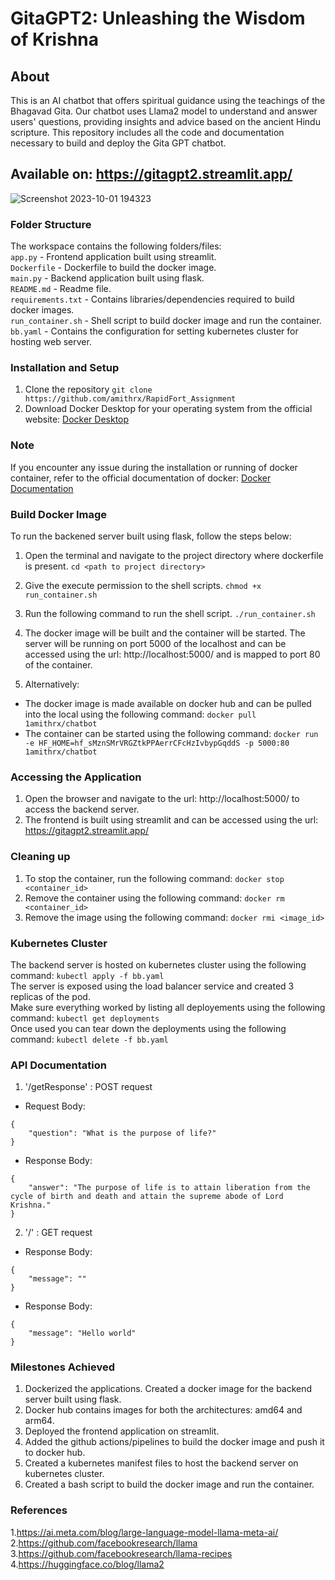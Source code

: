 # GitaGPT2: Unleashing the Wisdom of Krishna
## About
This is an AI chatbot that offers spiritual guidance using the teachings of the Bhagavad Gita. Our chatbot uses Llama2 model to understand and answer users' questions, providing insights and advice based on the ancient Hindu scripture. This repository includes all the code and documentation necessary to build and deploy the Gita GPT chatbot.
## Available on: https://gitagpt2.streamlit.app/

![Screenshot 2023-10-01 194323](https://github.com/amithrx/RapidFort_Assignment/assets/92815147/b9541a6e-7317-430b-aa7d-3c656d8a7ab9)

### Folder Structure
The workspace contains the following folders/files:  
`app.py` - Frontend application built using streamlit.  
`Dockerfile` - Dockerfile to build the docker image.  
`main.py` - Backend application built using flask.  
`README.md` - Readme file.  
`requirements.txt` - Contains libraries/dependencies required to build docker images.  
`run_container.sh` - Shell script to build docker image and run the container.  
`bb.yaml` - Contains the configuration for setting kubernetes cluster for hosting web server.


### Installation and Setup
1. Clone the repository `git clone https://github.com/amithrx/RapidFort_Assignment`
2. Download Docker Desktop for your operating system from the official website: [Docker Desktop](https://docs.docker.com/desktop/install/windows-install/)

### Note
If you encounter any issue during the installation or running of docker container, refer to the official documentation of docker: [Docker Documentation](https://docs.docker.com/)

### Build Docker Image
To run the backened server built using flask, follow the steps below:
1. Open the terminal and navigate to the project directory where dockerfile is present.
```cd <path to project directory>```
2. Give the execute permission to the shell scripts.
```chmod +x run_container.sh```
3. Run the following command to run the shell script.
```./run_container.sh```
4. The docker image will be built and the container will be started. The server will be running on port 5000 of the localhost and can be accessed using the url: http://localhost:5000/ and is mapped to port 80 of the container.

5. Alternatively:
- The docker image is made available on docker hub and can be pulled into the local using the following command:
```docker pull 1amithrx/chatbot```
- The container can be started using the following command:
```docker run -e HF_HOME=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 -p 5000:80 1amithrx/chatbot```

### Accessing the Application
1. Open the browser and navigate to the url: http://localhost:5000/ to access the backend server.  
2. The frontend is built using streamlit and can be accessed using the url: https://gitagpt2.streamlit.app/

### Cleaning up
1. To stop the container, run the following command:
```docker stop <container_id>```
2. Remove the container using the following command:
```docker rm <container_id>```
3. Remove the image using the following command:
```docker rmi <image_id>```

### Kubernetes Cluster
The backend server is hosted on kubernetes cluster using the following command:
```kubectl apply -f bb.yaml```  
The server is exposed using the load balancer service and created 3 replicas of the pod.  
Make sure everything worked by listing all deployements using the following command:
```kubectl get deployments```  
Once used you can tear down the deployments using the following command:
```kubectl delete -f bb.yaml```

### API Documentation
1. '/getResponse' : POST request
- Request Body: 
```
{
    "question": "What is the purpose of life?"
}
```
- Response Body:
```
{
    "answer": "The purpose of life is to attain liberation from the cycle of birth and death and attain the supreme abode of Lord Krishna."
}
```
2. '/' : GET request
- Response Body:
```
{
    "message": ""
}
```
- Response Body:
```
{
    "message": "Hello world"
}
```

### Milestones Achieved
1. Dockerized the applications. Created a docker image for the backend server built using flask.
2. Docker hub contains images for both the architectures: amd64 and arm64.
2. Deployed the frontend application on streamlit.
3. Added the github actions/pipelines to build the docker image and push it to docker hub.
4. Created a kubernetes manifest files to host the backend server on kubernetes cluster.
5. Created a bash script to build the docker image and run the container.

### References
1.https://ai.meta.com/blog/large-language-model-llama-meta-ai/  
2.https://github.com/facebookresearch/llama    
3.https://github.com/facebookresearch/llama-recipes    
4.https://huggingface.co/blog/llama2